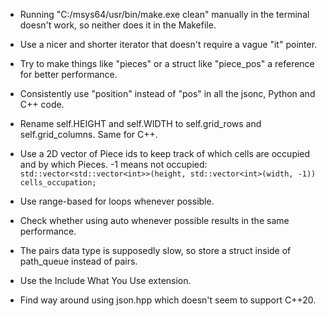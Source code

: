 * Running "C:/msys64/usr/bin/make.exe clean" manually in the terminal doesn't work, so neither does it in the Makefile.
* Use a nicer and shorter iterator that doesn't require a vague "it" pointer.
* Try to make things like "pieces" or a struct like "piece_pos" a reference for better performance.
* Consistently use "position" instead of "pos" in all the jsonc, Python and C++ code.
* Rename self.HEIGHT and self.WIDTH to self.grid_rows and self.grid_columns. Same for C++.

* Use a 2D vector of Piece ids to keep track of which cells are occupied and by which Pieces. -1 means not occupied:
  `std::vector<std::vector<int>>(height, std::vector<int>(width, -1)) cells_occupation;`

* Use range-based for loops whenever possible.

* Check whether using auto whenever possible results in the same performance.

* The pairs data type is supposedly slow, so store a struct inside of path_queue instead of pairs.

* Use the Include What You Use extension.

* Find way around using json.hpp which doesn't seem to support C++20.
